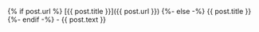 <!-- prettier-ignore-start -->

{% if post.url %}
[{{ post.title }}]({{ post.url }})
{%- else -%}
{{ post.title }}
{%- endif -%}&nbsp;- {{ post.text }}

<!-- prettier-ignore-end -->
